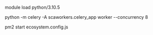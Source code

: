 module load python/3.10.5

python -m celery -A scaworkers.celery_app worker --concurrency 8

pm2 start ecosystem.config.js